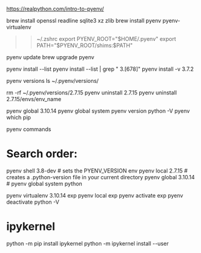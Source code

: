 https://realpython.com/intro-to-pyenv/

brew install openssl readline sqlite3 xz zlib
brew install pyenv pyenv-virtualenv

>> ~/.zshrc
export PYENV_ROOT="$HOME/.pyenv"
export PATH="$PYENV_ROOT/shims:$PATH"

pyenv update
brew upgrade pyenv

pyenv install --list
pyenv install --list | grep " 3\.[678]"
pyenv install -v 3.7.2

pyenv versions
ls ~/.pyenv/versions/

rm -rf ~/.pyenv/versions/2.7.15
pyenv uninstall 2.7.15
pyenv uninstall 2.7.15/envs/env_name
 
pyenv global 3.10.14
pyenv global system
pyenv version
python -V
pyenv which pip

pyenv commands

# Search order:
pyenv shell 3.8-dev   # sets the PYENV_VERSION env
pyenv local 2.7.15    # creates a .python-version file in your current directory
pyenv global 3.10.14  # pyenv global
system python

pyenv virtualenv 3.10.14 exp
pyenv local exp
pyenv activate exp
pyenv deactivate
python -V

# ipykernel
python -m pip install ipykernel
python -m ipykernel install --user
